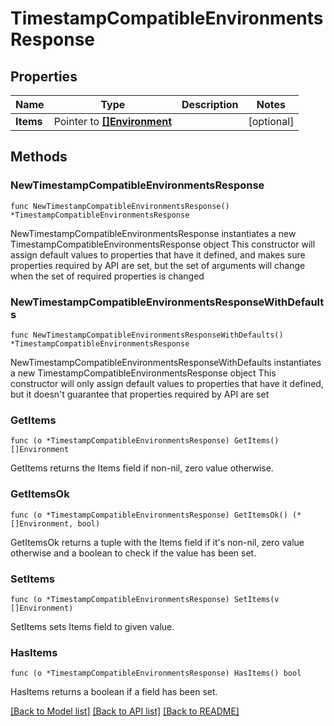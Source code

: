 # TimestampCompatibleEnvironmentsResponse

## Properties

Name | Type | Description | Notes
------------ | ------------- | ------------- | -------------
**Items** | Pointer to [**[]Environment**](Environment.md) |  | [optional] 

## Methods

### NewTimestampCompatibleEnvironmentsResponse

`func NewTimestampCompatibleEnvironmentsResponse() *TimestampCompatibleEnvironmentsResponse`

NewTimestampCompatibleEnvironmentsResponse instantiates a new TimestampCompatibleEnvironmentsResponse object
This constructor will assign default values to properties that have it defined,
and makes sure properties required by API are set, but the set of arguments
will change when the set of required properties is changed

### NewTimestampCompatibleEnvironmentsResponseWithDefaults

`func NewTimestampCompatibleEnvironmentsResponseWithDefaults() *TimestampCompatibleEnvironmentsResponse`

NewTimestampCompatibleEnvironmentsResponseWithDefaults instantiates a new TimestampCompatibleEnvironmentsResponse object
This constructor will only assign default values to properties that have it defined,
but it doesn't guarantee that properties required by API are set

### GetItems

`func (o *TimestampCompatibleEnvironmentsResponse) GetItems() []Environment`

GetItems returns the Items field if non-nil, zero value otherwise.

### GetItemsOk

`func (o *TimestampCompatibleEnvironmentsResponse) GetItemsOk() (*[]Environment, bool)`

GetItemsOk returns a tuple with the Items field if it's non-nil, zero value otherwise
and a boolean to check if the value has been set.

### SetItems

`func (o *TimestampCompatibleEnvironmentsResponse) SetItems(v []Environment)`

SetItems sets Items field to given value.

### HasItems

`func (o *TimestampCompatibleEnvironmentsResponse) HasItems() bool`

HasItems returns a boolean if a field has been set.


[[Back to Model list]](../README.md#documentation-for-models) [[Back to API list]](../README.md#documentation-for-api-endpoints) [[Back to README]](../README.md)


